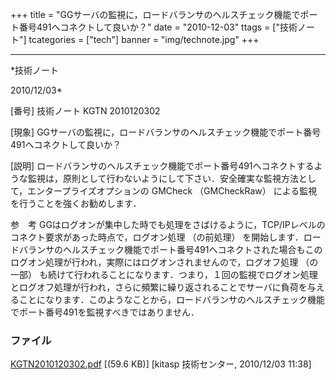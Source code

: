 ﻿+++
title = "GGサーバの監視に，ロードバランサのヘルスチェック機能でポート番号491へコネクトして良いか？"
date = "2010-12-03"
ttags = ["技術ノート"]
tcategories = ["tech"]
banner = "img/technote.jpg"
+++

-----------------------------------------------------------------------------------------------------------------------------

*技術ノート

2010/12/03*


[番号]
技術ノート KGTN 2010120302

[現象]
GGサーバの監視に，ロードバランサのヘルスチェック機能でポート番号491へコネクトして良いか？

[説明]
ロードバランサのヘルスチェック機能でポート番号491へコネクトするような監視は，原則として行わないようにして下さい．安全確実な監視方法として，エンタープライズオプションの
GMCheck （GMCheckRaw） による監視を行うことを強くお勧めします．

参　考
GGはログオンが集中した時でも処理をさばけるように，TCP/IPレベルのコネクト要求があった時点で，ログオン処理
（の前処理）
を開始します．ロードバランサのヘルスチェック機能でポート番号491へコネクトされた場合もこのログオン処理が行われ，実際にはログオンされませんので，ログオフ処理
（の一部）
も続けて行われることになります．つまり，１回の監視でログオン処理とログオフ処理が行われ，さらに頻繁に繰り返されることでサーバに負荷を与えることになります．このようなことから，ロードバランサのヘルスチェック機能でポート番号491を監視すべきではありません．


### ファイル

 
 


[KGTN2010120302.pdf](http://techreport.kitasp.net/attachments/download/415/KGTN2010120302.pdf)
 [(59.6 KB)] [kitasp 技術センター, 2010/12/03
11:38]


 


 

